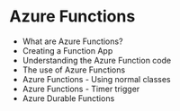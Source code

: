 # Azure Functions
  - What are Azure Functions?
  - Creating a Function App
  - Understanding the Azure Function code
  - The use of Azure Functions
  - Azure Functions - Using normal classes
  - Azure Functions - Timer trigger
  - Azure Durable Functions
